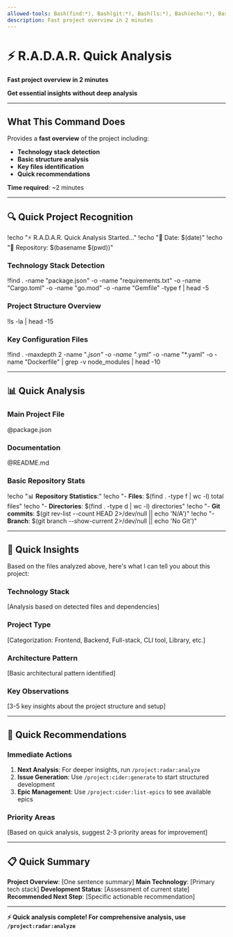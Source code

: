 ```yaml
---
allowed-tools: Bash(find:*), Bash(git:*), Bash(ls:*), Bash(echo:*), Bash(wc:*), Read, Grep, Glob
description: Fast project overview in 2 minutes
---
```


# ⚡ R.A.D.A.R. Quick Analysis

**Fast project overview in 2 minutes**

**Get essential insights without deep analysis**

---

## What This Command Does

Provides a **fast overview** of the project including:
- **Technology stack detection**
- **Basic structure analysis**
- **Key files identification**
- **Quick recommendations**

**Time required**: ~2 minutes

---

## 🔍 Quick Project Recognition

!echo "⚡ R.A.D.A.R. Quick Analysis Started..."
!echo "📅 Date: $(date)"
!echo "📁 Repository: $(basename $(pwd))"

### Technology Stack Detection
!find . -name "package.json" -o -name "requirements.txt" -o -name "Cargo.toml" -o -name "go.mod" -o -name "Gemfile" -type f | head -5

### Project Structure Overview
!ls -la | head -15

### Key Configuration Files
!find . -maxdepth 2 -name "*.json" -o -name "*.yml" -o -name "*.yaml" -o -name "Dockerfile" | grep -v node_modules | head -10

---

## 📊 Quick Analysis

### Main Project File
@package.json

### Documentation
@README.md

### Basic Repository Stats
!echo "📊 **Repository Statistics**:"
!echo "- **Files**: $(find . -type f | wc -l) total files"
!echo "- **Directories**: $(find . -type d | wc -l) directories"
!echo "- **Git commits**: $(git rev-list --count HEAD 2>/dev/null || echo 'N/A')"
!echo "- **Branch**: $(git branch --show-current 2>/dev/null || echo 'No Git')"

---

## 🎯 Quick Insights

Based on the files analyzed above, here's what I can tell you about this project:

### Technology Stack
[Analysis based on detected files and dependencies]

### Project Type
[Categorization: Frontend, Backend, Full-stack, CLI tool, Library, etc.]

### Architecture Pattern
[Basic architectural pattern identified]

### Key Observations
[3-5 key insights about the project structure and setup]

---

## 🚀 Quick Recommendations

### Immediate Actions
1. **Next Analysis**: For deeper insights, run `/project:radar:analyze`
2. **Issue Generation**: Use `/project:cider:generate` to start structured development
3. **Epic Management**: Use `/project:cider:list-epics` to see available epics

### Priority Areas
[Based on quick analysis, suggest 2-3 priority areas for improvement]

---

## 📋 Quick Summary

**Project Overview**: [One sentence summary]
**Main Technology**: [Primary tech stack]
**Development Status**: [Assessment of current state]
**Recommended Next Step**: [Specific actionable recommendation]

---

**⚡ Quick analysis complete! For comprehensive analysis, use `/project:radar:analyze`**